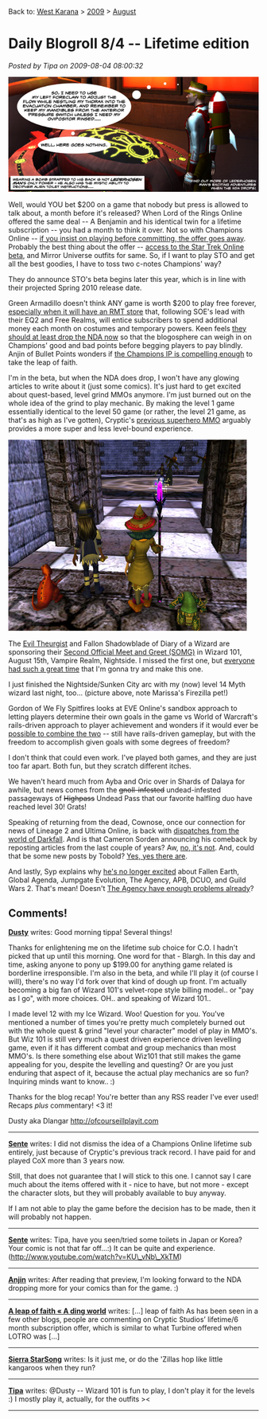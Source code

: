 Back to: [West Karana](/posts/westkarana.md) > [2009](/posts/2009/westkarana.md) > [August](./westkarana.md)
# Daily Blogroll 8/4 -- Lifetime edition

*Posted by Tipa on 2009-08-04 08:00:32*

![Another thrilling Champions Online adventure](../../../uploads/2009/08/lederhosenman.jpg "Another thrilling Champions Online adventure")

Well, would YOU bet $200 on a game that nobody but press is allowed to talk about, a month before it's released? When Lord of the Rings Online offered the same deal -- A Benjamin and his identical twin for a lifetime subscription -- you had a month to think it over. Not so with Champions Online -- [if you insist on playing before committing, the offer goes away](http://biobreak.wordpress.com/2009/08/03/champions-whats-200-to-you/). Probably the best thing about the offer -- [access to the Star Trek Online beta](http://www.champions-online.com/exclusive_specials), and Mirror Universe outfits for same. So, if I want to play STO and get all the best goodies, I have to toss two c-notes Champions' way?

They do announce STO's beta begins later this year, which is in line with their projected Spring 2010 release date.

Green Armadillo doesn't think ANY game is worth $200 to play free forever, [especially when it will have an RMT store](http://playervsdeveloper.blogspot.com/2009/08/when-is-lifetime-subscription-worth.html) that, following SOE's lead with their EQ2 and Free Realms, will entice subscribers to spend additional money each month on costumes and temporary powers. Keen feels [they should at least drop the NDA now](http://www.keenandgraev.com/?p=2779) so that the blogosphere can weigh in on Champions' good and bad points before begging players to pay blindly. Anjin of Bullet Points wonders if [the Champions IP is compelling enough](http://bulletpointsblog.blogspot.com/2009/08/news-filter-champions-online-offers.html) to take the leap of faith.

I'm in the beta, but when the NDA does drop, I won't have any glowing articles to write about it (just some comics). It's just hard to get excited about quest-based, level grind MMOs anymore. I'm just burned out on the whole idea of the grind to play mechanic. By making the level 1 game essentially identical to the level 50 game (or rather, the level 21 game, as that's as high as I've gotten), Cryptic's [previous superhero MMO](http://www.cityofheroes.com/) arguably provides a more super and less level-bound experience.

![Marissa and Allison confront the boss of the Sunken City](../../../uploads/2009/08/WizardGraphicalClient-2009-08-03-23-28-19-40.jpg "Marissa and Allison confront the boss of the Sunken City")

The [Evil Theurgist](http://eviltheurgists.blogspot.com/2009/08/second-offcial-meet-and-greet-somg.html) and Fallon Shadowblade of Diary of a Wizard are sponsoring their [Second Official Meet and Greet (SOMG)](http://diaryofawizard.com/main/2009/08/03/haunted-back-to-school-bash/) in Wizard 101, August 15th, Vampire Realm, Nightside. I missed the first one, but [everyone had such a great time](http://thefriendlynecromancer.blogspot.com/2009/07/meet-and-greet-wrapup.html) that I'm gonna try and make this one.

I just finished the Nightside/Sunken City arc with my (now) level 14 Myth wizard last night, too... (picture above, note Marissa's Firezilla pet!)

Gordon of We Fly Spitfires looks at EVE Online's sandbox approach to letting players determine their own goals in the game vs World of Warcraft's rails-driven approach to player achievement and wonders if it would ever be [possible to combine the two](http://blog.weflyspitfires.com/2009/08/03/freedom-without-direction-the-risk-of-sandbox-mmorpgs/) -- still have rails-driven gameplay, but with the freedom to accomplish given goals with some degrees of freedom?

I don't think that could even work. I've played both games, and they are just too far apart. Both fun, but they scratch different itches.

We haven't heard much from Ayba and Oric over in Shards of Dalaya for awhile, but news comes from the ~~gnoll-infested~~ undead-infested passageways of ~~Highpass~~ Undead Pass that our favorite halfling duo have reached level 30! Grats!

Speaking of returning from the dead, Cownose, once our connection for news of Lineage 2 and Ultima Online, is back with [dispatches from the world of Darkfall](http://cownosethe50poundcat.blogspot.com/2009/08/cow-nose-is-back.html). And is that Cameron Sorden announcing his comeback by reposting articles from the last couple of years? Aw, [no, it's not](http://www.cuppycake.org/?p=859). And, could that be some new posts by Tobold? [Yes, yes there are](http://tobolds.blogspot.com/2009/08/back-with-new-rules.html).

And lastly, Syp explains why [he's no longer excited](http://biobreak.wordpress.com/2009/08/02/mmos-off-my-radar/) about Fallen Earth, Global Agenda, Jumpgate Evolution, The Agency, APB, DCUO, and Guild Wars 2. That's mean! Doesn't [The Agency have enough problems already](http://angryrantnews.com/2009/08/02/the-agency-staff-leaves-to-start-new-company/)?


## Comments!

**[Dusty](http://ofcourseillplayit.com)** writes: Good morning tippa! Several things!

Thanks for enlightening me on the lifetime sub choice for C.O. I hadn't picked that up until this morning. One word for that - Blargh. In this day and time, asking anyone to pony up $199.00 for anything game related is borderline irresponsible. I'm also in the beta, and while I'll play it (of course I will), there's no way I'd fork over that kind of dough up front. I'm actually becoming a big fan of Wizard 101's velvet-rope style billing model.. or "pay as I go", with more choices. OH.. and speaking of Wizard 101.. 

I made level 12 with my Ice Wizard. Woo! Question for you. You've mentioned a number of times you're pretty much completely burned out with the whole quest & grind "level your character" model of play in MMO's. But Wiz 101 is still very much a quest driven experience driven levelling game, even if it has different combat and group mechanics than most MMO's. Is there something else about Wiz101 that still makes the game appealing for you, despite the levelling and questing? Or are you just enduring that aspect of it, because the actual play mechanics are so fun? Inquiring minds want to know.. :) 
 
Thanks for the blog recap! You're better than any RSS reader I've ever used! Recaps *plus* commentary! <3 it!

Dusty
aka Dlangar
http://ofcourseillplayit.com

---

**[Sente](http://adingworld.wordpress.com)** writes: I did not dismiss the idea of a Champions Online lifetime sub entirely, just because of Cryptic's previous track record. I have paid for and played CoX more than 3 years now. 

Still, that does not guarantee that I will stick to this one. I cannot say I care much about the items offered with it - nice to have, but not more - except the character slots, but they will probably available to buy anyway.

If I am not able to play the game before the decision has to be made, then it will probably not happen.

---

**[Sente](http://adingworld.wordpress.com)** writes: Tipa, have you seen/tried some toilets in Japan or Korea? Your comic is not that far off...:) It can be quite and experience. (http://www.youtube.com/watch?v=KU\_vNb\_XkTM)

---

**[Anjin](http://bulletpointsblog.blogspot.com)** writes: After reading that preview, I'm looking forward to the NDA dropping more for your comics than for the game. :)

---

**[A leap of faith &laquo; A ding world](http://adingworld.wordpress.com/2009/08/05/a-leap-of-faith/)** writes: [...] leap of faith As has been seen in a few other blogs, people are commenting on Cryptic Studios’ lifetime/6 month subscription offer, which is similar to what Turbine offered when LOTRO was [...]

---

**[Sierra StarSong](http://www.modernautomagic.com)** writes: Is it just me, or do the 'Zillas hop like little kangaroos when they run?

---

**[Tipa](https://chasingdings.com)** writes: @Dusty -- Wizard 101 is fun to play, I don't play it for the levels :) I mostly play it, actually, for the outfits ><

---

